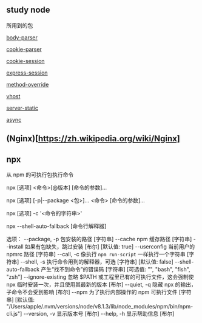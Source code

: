 
## study node 

所用到的包

[body-parser](https://www.npmjs.com/package/body-parser)

[cookie-parser](https://www.npmjs.com/package/cookie-parser)

[cookie-session](https://www.npmjs.com/package/cookie-session)

[express-session](https://www.npmjs.com/package/express-session)

[method-override](https://www.npmjs.com/package/method-override)

[vhost](https://www.npmjs.com/package/vhost)

[server-static](https://www.npmjs.com/package/serve-static)

[async](http://caolan.github.io/async/)

## (Nginx)[https://zh.wikipedia.org/wiki/Nginx]

## npx
从 npm 的可执行包执行命令

  npx [选项] <命令>[@版本] [命令的参数]...

  npx [选项] [-p|--package <包>]... <命令> [命令的参数]...

  npx [选项] -c '<命令的字符串>'

  npx --shell-auto-fallback [命令行解释器]


选项：
  --package, -p          包安装的路径                                   [字符串]
  --cache                npm 缓存路径                                   [字符串]
  --install              如果有包缺失，跳过安装            [布尔] [默认值: true]
  --userconfig           当前用户的 npmrc 路径                          [字符串]
  --call, -c             像执行 `npm run-script` 一样执行一个字符串     [字符串]
  --shell, -s            执行命令用到的解释器，可选     [字符串] [默认值: false]
  --shell-auto-fallback  产生“找不到命令”的错误码
                                    [字符串] [可选值: "", "bash", "fish", "zsh"]
  --ignore-existing      忽略 $PATH 或工程里已有的可执行文件，这会强制使 npx
                         临时安装一次，并且使用其最新的版本               [布尔]
  --quiet, -q            隐藏 npx 的输出，子命令不会受到影响              [布尔]
  --npm                  为了执行内部操作的 npm 可执行文件     [字符串] [默认值:
   "/Users/apple/.nvm/versions/node/v8.1.3/lib/node_modules/npm/bin/npm-cli.js"]
  --version, -v          显示版本号                                       [布尔]
  --help, -h             显示帮助信息                                     [布尔]